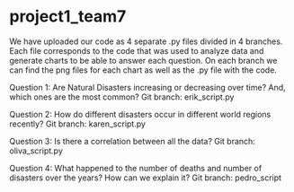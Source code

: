 # project1_team7
We have uploaded our code as 4 separate .py files divided in 4 branches. Each file corresponds to the code that was used to analyze data and generate charts to be able to answer each question. On each branch we can find the png files for each chart as well as the .py file with the code.

Question 1: Are Natural Disasters increasing or  decreasing over time? And, which ones are the most common? Git branch: erik_script.py

Question 2: How do different disasters occur in different world regions recently? Git branch: karen_script.py

Question 3: Is there a correlation between all the data? Git branch: oliva_script.py

Question 4: What happened to the number of deaths and number of disasters over the years? How can we explain it? Git branch: pedro_script

